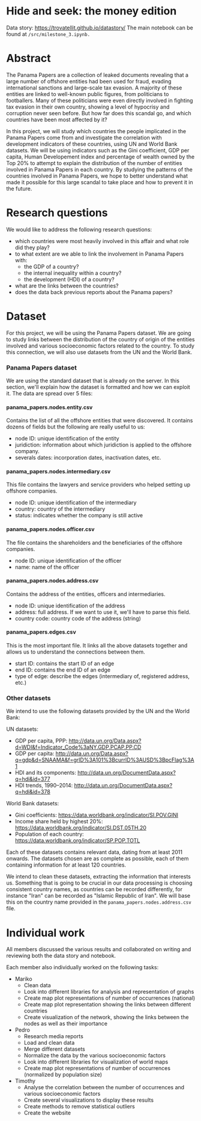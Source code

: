 # Hide and seek: the money edition

Data story: https://trovatellit.github.io/datastory/
The main notebook can be found at `/src/milestone_3.ipynb.`

# Abstract

The Panama Papers are a collection of leaked documents revealing that a large number of offshore entities had been used for fraud, evading international sanctions and large-scale tax evasion. A majority of these entities are linked to well-known public figures, from politicians to footballers. Many of these politicians were even directly involved in fighting tax evasion in their own country, showing a level of hypocrisy and corruption never seen before. But how far does this scandal go, and which countries have been most affected by it?

In this project, we will study which countries the people implicated in the Panama Papers come from and investigate the correlation with development indicators of these countries, using UN and World Bank datasets. We will be using indicators such as the Gini coefficient, GDP per capita, Human Developement index and percentage of wealth owned by the Top 20% to attempt to explain the distribution of the number of entities involved in Panama Papers in each country. By studying the patterns of the countries involved in Panama Papers, we hope to better understand what made it possible for this large scandal to take place and how to prevent it in the future.

# Research questions
We would like to address the following research questions:

- which countries were most heavily involved in this affair and what role did they play?
- to what extent are we able to link the involvement in Panama Papers with:
  - the GDP of a country?
  - the internal inequality within a country?
  - the development (HDI) of a country?
- what are the links between the countries?
- does the data back previous reports about the Panama papers?

# Dataset

For this project, we will be using the Panama Papers dataset. We are going to study links between the distribution of the country of origin of the entities involved and various socioeconomic factors related to the country. To study this connection, we will also use datasets from the UN and the World Bank.

### Panama Papers dataset
We are using the standard dataset that is already on the server. In this section, we'll explain how the dataset is formatted and how we can exploit it.
The data are spread over 5 files:

#### panama_papers.nodes.entity.csv
Contains the list of all the offshore entities that were discovered. It contains dozens of fields but the following are really useful to us:
- node ID: unique identification of the entity
- juridiction: information about which juridiction is applied to the offshore company.
- severals dates: incorporation dates, inactivation dates, etc.

#### panama_papers.nodes.intermediary.csv
This file contains the lawyers and service providers who helped setting up offshore companies.
- node ID: unique identification of the intermediary
- country: country of the intermediary
- status: indicates whether the company is still active

#### panama_papers.nodes.officer.csv
The file contains the shareholders and the beneficiaries of the offshore companies.
- node ID: unique identification of the officer
- name: name of the officer

#### panama_papers.nodes.address.csv
Contains the address of the entities, officers and intermediaries.
- node ID: unique identification of the address
- address: full address. If we want to use it, we'll have to parse this field.
- country code: country code of the address (string)

#### panama_papers.edges.csv
This is the most important file. It links all the above datasets together and allows us to understand the connections between them.

- start ID: contains the start ID of an edge
- end ID: contains the end ID of an edge
- type of edge: describe the edges (intermediary of, registered address, etc.)

### Other datasets

We intend to use the following datasets provided by the UN and the World Bank:

UN datasets:
- GDP per capita, PPP: http://data.un.org/Data.aspx?d=WDI&f=Indicator_Code%3aNY.GDP.PCAP.PP.CD
- GDP per capita: http://data.un.org/Data.aspx?q=gdp&d=SNAAMA&f=grID%3A101%3BcurrID%3AUSD%3BpcFlag%3A1
- HDI and its components: http://data.un.org/DocumentData.aspx?q=hdi&id=377
- HDI trends, 1990–2014: http://data.un.org/DocumentData.aspx?q=hdi&id=378

World Bank datasets:
- Gini coefficients: https://data.worldbank.org/indicator/SI.POV.GINI
- Income share held by highest 20%: https://data.worldbank.org/indicator/SI.DST.05TH.20
- Population of each country: https://data.worldbank.org/indicator/SP.POP.TOTL


Each of these datasets contains relevant data, dating from at least 2011 onwards. The datasets chosen are as complete as possible, each of them containing information for at least 120 countries.

We intend to clean these datasets, extracting the information that interests us. Something that is going to be crucial in our data processing is choosing consistent country names, as countries can be recorded differently, for instance "Iran" can be recorded as "Islamic Republic of Iran". We will base this on the country name provided in the `panama_papers.nodes.address.csv` file.


# Individual work

All members discussed the various results and collaborated on writing and reviewing both the data story and notebook.

Each member also individually worked on the following tasks:

- Mariko
  - Clean data
  - Look into different libraries for analysis and representation of graphs
  - Create map plot representations of number of occurrences (national)
  - Create map plot representation showing the links between different countries
  - Create visualization of the network, showing the links between the nodes as well as their importance
- Pedro
  - Research media reports
  - Load and clean data
  - Merge different datasets
  - Normalize the data by the various socioeconomic factors
  - Look into different libraries for visualization of world maps
  - Create map plot representations of number of occurrences (normalized by population size)
- Timothy
  - Analyse the correlation between the number of occurrences and various socioeconomic factors
  - Create several visualizations to display these results
  - Create methods to remove statistical outliers
  - Create the website
